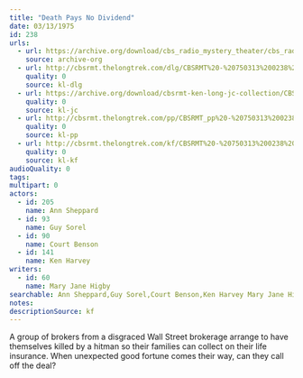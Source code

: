 ```yaml
---
title: "Death Pays No Dividend"
date: 03/13/1975
id: 238
urls: 
  - url: https://archive.org/download/cbs_radio_mystery_theater/cbs_radio_mystery_theater-0201-0250.zip/cbs_radio_mystery_theater-0201-0250%2Fcbsrmt_0238_death_pays_no_dividend.mp3
    source: archive-org
  - url: http://cbsrmt.thelongtrek.com/dlg/CBSRMT%20-%20750313%200238%20Death%20Pays%20No%20Dividend.mp3
    quality: 0
    source: kl-dlg
  - url: https://archive.org/download/cbsrmt-ken-long-jc-collection/CBSRMT - 750313 0238 Death Pays No Dividend vbr fb2_jc.mp3
    quality: 0
    source: kl-jc
  - url: http://cbsrmt.thelongtrek.com/pp/CBSRMT_pp%20-%20750313%200238%20Death%20Pays%20No%20Dividend.mp3
    quality: 0
    source: kl-pp
  - url: http://cbsrmt.thelongtrek.com/kf/CBSRMT%20-%20750313%200238%20Death%20Pays%20No%20Dividend_kf.mp3
    quality: 0
    source: kl-kf
audioQuality: 0
tags: 
multipart: 0
actors:  
  - id: 205
    name: Ann Sheppard  
  - id: 93
    name: Guy Sorel  
  - id: 90
    name: Court Benson  
  - id: 141
    name: Ken Harvey
writers:  
  - id: 60
    name: Mary Jane Higby
searchable: Ann Sheppard,Guy Sorel,Court Benson,Ken Harvey Mary Jane Higby
notes: 
descriptionSource: kf
---
```

A group of brokers from a disgraced Wall Street brokerage arrange to have themselves killed by a hitman so their families can collect on their life insurance. When unexpected good fortune comes their way, can they call off the deal?
